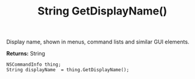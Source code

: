 ﻿---
uid: crmscript_ref_NSCommandInfo_GetDisplayName
title: String GetDisplayName()
intellisense: NSCommandInfo.GetDisplayName
keywords: NSCommandInfo, GetDisplayName
so.topic: reference
---

Display name, shown in menus, command lists and similar GUI elements.

**Returns:** String


```crmscript
NSCommandInfo thing;
String displayName  = thing.GetDisplayName();
```


